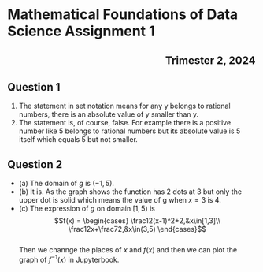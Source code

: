 # Mathematical Foundations of Data Science Assignment 1
 ## <p align="right">Trimester 2, 2024</p>


## Question 1
1. The statement in set notation means for any y belongs to rational numbers, there is an absolute value of y smaller than y.
2. The statement is, of course, false. For example there is a positive number like 5 belongs to rational numbers but its  absolute value is 5 itself which equals 5 but not smaller.

## Question 2
* (a) The domain of *g* is $(-1,5)$.
* (b) It is. As the graph shows the function has 2 dots at 3 but only the upper dot is solid which means the value of g when $x=3$ is 4.
* (c) The expression of *g* on domain $[1,5)$ is $$f(x) = 
\begin{cases}
\frac12(x-1)^2+2,&x\in[1,3]\\
\frac12x+\frac72,&x\in(3,5)
\end{cases}$$  
Then we channge the places of $x$ and  $f(x)$  and then we can plot the graph of $f^{-1}(x)$ in Jupyterbook.
     
